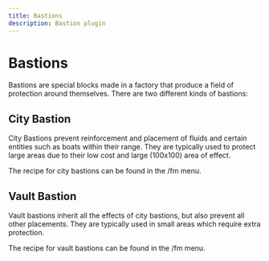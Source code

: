 ```yaml
---
title: Bastions
description: Bastion plugin
---
```


# Bastions
Bastions are special blocks made in a factory that produce a field of protection around themselves. There are two different kinds of bastions: 

## City Bastion

City Bastions prevent reinforcement and placement of fluids and certain entities such as boats within their range. They are typically used to protect large areas due to their low cost and large (100x100) area of effect.

The recipe for city bastions can be found in the /fm menu.

## Vault Bastion

Vault bastions inherit all the effects of city bastions, but also prevent all other placements. They are typically used in small areas which require extra protection.

The recipe for vault bastions can be found in the /fm menu. 